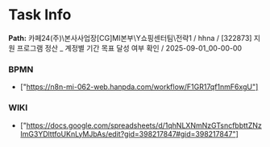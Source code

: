 # Task Info

**Path:** 카페24(주)\본사사업장\[CG]MI본부\Y쇼핑센터팀\전략1 / hhna / [322873] 지원 프로그램 정산 _ 계정별 기간 목표 달성 여부 확인 / 2025-09-01_00-00-00

### BPMN
- ["https://n8n-mi-062-web.hanpda.com/workflow/F1GR17qf1nmF6xgU"]

### WIKI
- ["https://docs.google.com/spreadsheets/d/1qhNLXNmNzGTsncfbbttZNzImG3YDlttfoUKnLyMJbAs/edit?gid=398217847#gid=398217847"]

